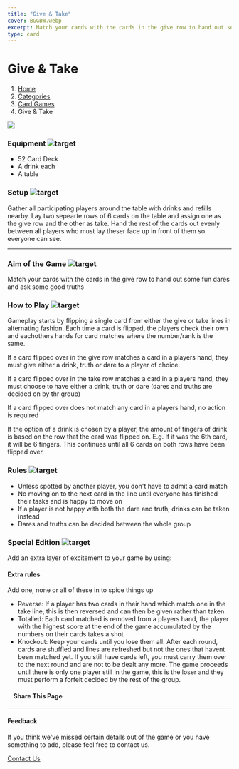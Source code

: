 ```yaml
---
title: "Give & Take"
cover: BGGBW.webp
excerpt: Match your cards with the cards in the give row to hand out some fun dares and ask some good truths
type: card
---
```


# Give & Take

1.  [Home](/)
2.  [Categories](GameCategories)
3.  [Card Games](GameCategories/CardGames)
4.  Give & Take

![](images/give&take.webp)

### Equipment ![target](images/liquor.webp)

-   52 Card Deck
-   A drink each
-   A table

### Setup ![target](images/settings.webp)

Gather all participating players around the table with drinks and refills nearby. Lay two sepearte rows of 6 cards on the table and assign one as the give row and the other as take. Hand the rest of the cards out evenly between all players who must lay theser face up in front of them so everyone can see.

* * *

### Aim of the Game ![target](images/target.webp)

Match your cards with the cards in the give row to hand out some fun dares and ask some good truths

### How to Play ![target](images/question.webp)

Gameplay starts by flipping a single card from either the give or take lines in alternating fashion. Each time a card is flipped, the players check their own and eachothers hands for card matches where the number/rank is the same.

If a card flipped over in the give row matches a card in a players hand, they must give either a drink, truth or dare to a player of choice.

If a card flipped over in the take row matches a card in a players hand, they must choose to have either a drink, truth or dare (dares and truths are decided on by thr group)

If a card flipped over does not match any card in a players hand, no action is required

If the option of a drink is chosen by a player, the amount of fingers of drink is based on the row that the card was flipped on. E.g. If it was the 6th card, it will be 6 fingers. This continues until all 6 cards on both rows have been flipped over.

### Rules ![target](images/rules.webp)

-   Unless spotted by another player, you don't have to admit a card match
-   No moving on to the next card in the line until everyone has finished their tasks and is happy to move on
-   If a player is not happy with both the dare and truth, drinks can be taken instead
-   Dares and truths can be decided between the whole group

### Special Edition ![target](images/special.webp)

Add an extra layer of excitement to your game by using:

#### **Extra rules**

Add one, none or all of these in to spice things up

-   Reverse: If a player has two cards in their hand which match one in the take line, this is then reversed and can then be given rather than taken.
-   Totalled: Each card matched is removed from a players hand, the player with the highest score at the end of the game accumulated by the numbers on their cards takes a shot
-   Knockout: Keep your cards until you lose them all. After each round, cards are shuffled and lines are refreshed but not the ones that havent been matched yet. If you still have cards left, you must carry them over to the next round and are not to be dealt any more. The game proceeds until there is only one player still in the game, this is the loser and they must perform a forfeit decided by the rest of the group.

####     Share This Page

[](https://www.facebook.com/sharer/sharer.php?u=beergogglegames.co.uk/GameCategories/CardGames/give&take)[](https://www.instagram.com/direct/new/)[](https://twitter.com/intent/tweet?url=beergogglegames.co.uk/GameCategories/CardGames/give&take)

* * *

#### Feedback

If you think we've missed certain details out of the game or you have something to add, please feel free to contact us.

  
  
  
[Contact Us](contact)
